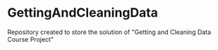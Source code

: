 # GettingAndCleaningData
Repository created to store the solution of "Getting and Cleaning Data Course Project"
